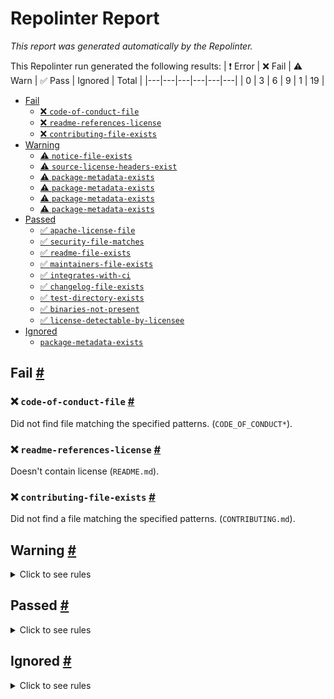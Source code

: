 # Repolinter Report

*This report was generated automatically by the Repolinter.*

This Repolinter run generated the following results:
| ❗  Error | ❌  Fail | ⚠️  Warn | ✅  Pass | Ignored | Total |
|---|---|---|---|---|---|
| 0 | 3 | 6 | 9 | 1 | 19 |

- [Fail](#user-content-fail)
  - [❌ `code-of-conduct-file`](#user-content--code-of-conduct-file)
  - [❌ `readme-references-license`](#user-content--readme-references-license)
  - [❌ `contributing-file-exists`](#user-content--contributing-file-exists)
- [Warning](#user-content-warning)
  - [⚠️ `notice-file-exists`](#user-content--notice-file-exists)
  - [⚠️ `source-license-headers-exist`](#user-content--source-license-headers-exist)
  - [⚠️ `package-metadata-exists`](#user-content--package-metadata-exists)
  - [⚠️ `package-metadata-exists`](#user-content--package-metadata-exists)
  - [⚠️ `package-metadata-exists`](#user-content--package-metadata-exists)
  - [⚠️ `package-metadata-exists`](#user-content--package-metadata-exists)
- [Passed](#user-content-passed)
  - [✅ `apache-license-file`](#user-content--apache-license-file)
  - [✅ `security-file-matches`](#user-content--security-file-matches)
  - [✅ `readme-file-exists`](#user-content--readme-file-exists)
  - [✅ `maintainers-file-exists`](#user-content--maintainers-file-exists)
  - [✅ `integrates-with-ci`](#user-content--integrates-with-ci)
  - [✅ `changelog-file-exists`](#user-content--changelog-file-exists)
  - [✅ `test-directory-exists`](#user-content--test-directory-exists)
  - [✅ `binaries-not-present`](#user-content--binaries-not-present)
  - [✅ `license-detectable-by-licensee`](#user-content--license-detectable-by-licensee)
- [Ignored](#user-content-ignored)
  - [`package-metadata-exists`](#user-content-package-metadata-exists)

## Fail <a href="#user-content-fail" id="fail">#</a>

### ❌ `code-of-conduct-file` <a href="#user-content--code-of-conduct-file" id="-code-of-conduct-file">#</a>

Did not find file matching the specified patterns. (`CODE_OF_CONDUCT*`).

### ❌ `readme-references-license` <a href="#user-content--readme-references-license" id="-readme-references-license">#</a>

Doesn't contain license (`README.md`).

### ❌ `contributing-file-exists` <a href="#user-content--contributing-file-exists" id="-contributing-file-exists">#</a>

Did not find a file matching the specified patterns. (`CONTRIBUTING.md`).


## Warning <a href="#user-content-warning" id="warning">#</a>

<details>
<summary>Click to see rules</summary>

### ⚠️ `notice-file-exists` <a href="#user-content--notice-file-exists" id="-notice-file-exists">#</a>

Did not find a file matching the specified patterns. (`NOTICE*`).

### ⚠️ `source-license-headers-exist` <a href="#user-content--source-license-headers-exist" id="-source-license-headers-exist">#</a>

Below is a list of files or patterns that failed:

- `samples/nodejs/src/anoncredsRevocation.js`: The first 7 lines do not contain the pattern(s): Copyright, License.
- `samples/nodejs/src/anoncredsRevocationScenario.js`: The first 7 lines do not contain the pattern(s): Copyright, License.
- `samples/nodejs/src/colors.js`: The first 7 lines do not contain the pattern(s): Copyright, License.
- `samples/nodejs/src/gettingStarted.js`: The first 7 lines do not contain the pattern(s): Copyright, License.
- `samples/nodejs/src/main.js`: The first 7 lines do not contain the pattern(s): Copyright, License.
- `samples/nodejs/src/util.js`: The first 7 lines do not contain the pattern(s): Copyright, License.
- `vcx/wrappers/node/notification-server.js`: The first 7 lines do not contain the pattern(s): Copyright, License.
- `wrappers/nodejs/src/IndyError.js`: The first 7 lines do not contain the pattern(s): Copyright, License.
- `wrappers/nodejs/src/index.js`: The first 7 lines do not contain the pattern(s): Copyright, License.
- `wrappers/nodejs/src/indyBinding.js`: The first 7 lines do not contain the pattern(s): Copyright, License.
- `wrappers/nodejs/src/wrapIndyCallback.js`: The first 7 lines do not contain the pattern(s): Copyright, License.
- `wrappers/nodejs/test/anoncreds.js`: The first 7 lines do not contain the pattern(s): Copyright, License.
- `wrappers/nodejs/test/blob.js`: The first 7 lines do not contain the pattern(s): Copyright, License.
- `wrappers/nodejs/test/cache.js`: The first 7 lines do not contain the pattern(s): Copyright, License.
- `wrappers/nodejs/test/crypto.js`: The first 7 lines do not contain the pattern(s): Copyright, License.
- `wrappers/nodejs/test/did.js`: The first 7 lines do not contain the pattern(s): Copyright, License.
- `wrappers/nodejs/test/index.js`: The first 7 lines do not contain the pattern(s): Copyright, License.
- `wrappers/nodejs/test/ledger.js`: The first 7 lines do not contain the pattern(s): Copyright, License.
- `wrappers/nodejs/test/logger.js`: The first 7 lines do not contain the pattern(s): Copyright, License.
- `wrappers/nodejs/test/logger2.js`: The first 7 lines do not contain the pattern(s): Copyright, License.
- `wrappers/nodejs/test/mod.js`: The first 7 lines do not contain the pattern(s): Copyright, License.
- `wrappers/nodejs/test/nonsecrets.js`: The first 7 lines do not contain the pattern(s): Copyright, License.
- `wrappers/nodejs/test/pairwise.js`: The first 7 lines do not contain the pattern(s): Copyright, License.
- `wrappers/nodejs/test/payments.js`: The first 7 lines do not contain the pattern(s): Copyright, License.
- `wrappers/nodejs/test/pool.js`: The first 7 lines do not contain the pattern(s): Copyright, License.
- `wrappers/nodejs/test/wallet.js`: The first 7 lines do not contain the pattern(s): Copyright, License.
- `docs/how-tos/negotiate-proof/nodejs/colors.js`: The first 7 lines do not contain the pattern(s): Copyright, License.
- `docs/how-tos/negotiate-proof/nodejs/negotiateProof.js`: The first 7 lines do not contain the pattern(s): Copyright, License.
- `docs/how-tos/negotiate-proof/nodejs/step2.js`: The first 7 lines do not contain the pattern(s): Copyright, License.
- `docs/how-tos/negotiate-proof/nodejs/step3.js`: The first 7 lines do not contain the pattern(s): Copyright, License.
- `docs/how-tos/negotiate-proof/nodejs/step4.js`: The first 7 lines do not contain the pattern(s): Copyright, License.
- `docs/how-tos/negotiate-proof/nodejs/step5.js`: The first 7 lines do not contain the pattern(s): Copyright, License.
- `docs/how-tos/negotiate-proof/nodejs/template.js`: The first 7 lines do not contain the pattern(s): Copyright, License.
- `docs/how-tos/negotiate-proof/nodejs/util.js`: The first 7 lines do not contain the pattern(s): Copyright, License.
- `docs/how-tos/rotate-key/nodejs/colors.js`: The first 7 lines do not contain the pattern(s): Copyright, License.
- `docs/how-tos/rotate-key/nodejs/rotateKey.js`: The first 7 lines do not contain the pattern(s): Copyright, License.
- `docs/how-tos/rotate-key/nodejs/step2.js`: The first 7 lines do not contain the pattern(s): Copyright, License.
- `docs/how-tos/rotate-key/nodejs/step3.js`: The first 7 lines do not contain the pattern(s): Copyright, License.
- `docs/how-tos/rotate-key/nodejs/step4.js`: The first 7 lines do not contain the pattern(s): Copyright, License.
- `docs/how-tos/rotate-key/nodejs/template.js`: The first 7 lines do not contain the pattern(s): Copyright, License.
- `docs/how-tos/rotate-key/nodejs/util.js`: The first 7 lines do not contain the pattern(s): Copyright, License.
- `docs/how-tos/write-did-and-query-verkey/nodejs/colors.js`: The first 7 lines do not contain the pattern(s): Copyright, License.
- `docs/how-tos/write-did-and-query-verkey/nodejs/step2.js`: The first 7 lines do not contain the pattern(s): Copyright, License.
- `docs/how-tos/write-did-and-query-verkey/nodejs/step3.js`: The first 7 lines do not contain the pattern(s): Copyright, License.
- `docs/how-tos/write-did-and-query-verkey/nodejs/step4.js`: The first 7 lines do not contain the pattern(s): Copyright, License.
- `docs/how-tos/write-did-and-query-verkey/nodejs/step5.js`: The first 7 lines do not contain the pattern(s): Copyright, License.
- `docs/how-tos/write-did-and-query-verkey/nodejs/template.js`: The first 7 lines do not contain the pattern(s): Copyright, License.
- `docs/how-tos/write-did-and-query-verkey/nodejs/util.js`: The first 7 lines do not contain the pattern(s): Copyright, License.
- `docs/how-tos/write-did-and-query-verkey/nodejs/writeDidAndQueryVerkey.js`: The first 7 lines do not contain the pattern(s): Copyright, License.
- `vcx/wrappers/node/demo/alice-signature.js`: The first 7 lines do not contain the pattern(s): Copyright, License.
- `vcx/wrappers/node/demo/alice.js`: The first 7 lines do not contain the pattern(s): Copyright, License.
- `vcx/wrappers/node/demo/common.js`: The first 7 lines do not contain the pattern(s): Copyright, License.
- `vcx/wrappers/node/demo/faber-verify-signature.js`: The first 7 lines do not contain the pattern(s): Copyright, License.
- `vcx/wrappers/node/demo/faber.js`: The first 7 lines do not contain the pattern(s): Copyright, License.
- `vcx/wrappers/node/demo/logger.js`: The first 7 lines do not contain the pattern(s): Copyright, License.
- `vcx/wrappers/node/demo/script-comon.js`: The first 7 lines do not contain the pattern(s): Copyright, License.
- `wrappers/dotnet/docs/styles/docfx.vendor.js`: The first 7 lines do not contain the pattern(s): Copyright.
- `wrappers/dotnet/docs/styles/search-worker.js`: The first 7 lines do not contain the pattern(s): Copyright, License.
- `wrappers/nodejs/test/helpers/initTestPool.js`: The first 7 lines do not contain the pattern(s): Copyright, License.
- `wrappers/nodejs/test/helpers/makeTestPool.js`: The first 7 lines do not contain the pattern(s): Copyright, License.
- `vcx/wrappers/node/src/errors.ts`: The first 7 lines do not contain the pattern(s): Copyright, License.
- `vcx/wrappers/node/src/index.ts`: The first 7 lines do not contain the pattern(s): Copyright, License.
- `vcx/wrappers/node/src/rustlib.ts`: The first 7 lines do not contain the pattern(s): Copyright, License.
- `vcx/wrappers/node/src/vcx.ts`: The first 7 lines do not contain the pattern(s): Copyright, License.
- `vcx/wrappers/node/test/module-resolver-helper.ts`: The first 7 lines do not contain the pattern(s): Copyright, License.
- `vcx/wrappers/node/src/api/common.ts`: The first 7 lines do not contain the pattern(s): Copyright, License.
- `vcx/wrappers/node/src/api/connection.ts`: The first 7 lines do not contain the pattern(s): Copyright, License.
- `vcx/wrappers/node/src/api/credential-def.ts`: The first 7 lines do not contain the pattern(s): Copyright, License.
- `vcx/wrappers/node/src/api/credential.ts`: The first 7 lines do not contain the pattern(s): Copyright, License.
- `vcx/wrappers/node/src/api/disclosed-proof.ts`: The first 7 lines do not contain the pattern(s): Copyright, License.
- `vcx/wrappers/node/src/api/init.ts`: The first 7 lines do not contain the pattern(s): Copyright, License.
- `vcx/wrappers/node/src/api/issuer-credential.ts`: The first 7 lines do not contain the pattern(s): Copyright, License.
- `vcx/wrappers/node/src/api/logging.ts`: The first 7 lines do not contain the pattern(s): Copyright, License.
- `vcx/wrappers/node/src/api/proof.ts`: The first 7 lines do not contain the pattern(s): Copyright, License.
- `vcx/wrappers/node/src/api/schema.ts`: The first 7 lines do not contain the pattern(s): Copyright, License.
- `vcx/wrappers/node/src/api/utils.ts`: The first 7 lines do not contain the pattern(s): Copyright, License.
- `vcx/wrappers/node/src/api/vcx-base-with-state.ts`: The first 7 lines do not contain the pattern(s): Copyright, License.
- `vcx/wrappers/node/src/api/vcx-base.ts`: The first 7 lines do not contain the pattern(s): Copyright, License.
- `vcx/wrappers/node/src/api/vcx-mock.ts`: The first 7 lines do not contain the pattern(s): Copyright, License.
- `vcx/wrappers/node/src/api/vcx-payment-txn.ts`: The first 7 lines do not contain the pattern(s): Copyright, License.
- `vcx/wrappers/node/src/api/wallet.ts`: The first 7 lines do not contain the pattern(s): Copyright, License.
- `vcx/wrappers/node/src/utils/error-message.ts`: The first 7 lines do not contain the pattern(s): Copyright, License.
- `vcx/wrappers/node/src/utils/ffi-helpers.ts`: The first 7 lines do not contain the pattern(s): Copyright, License.
- `vcx/wrappers/node/src/utils/memory-management-helpers.ts`: The first 7 lines do not contain the pattern(s): Copyright, License.
- `vcx/wrappers/node/test/helpers/asserts.ts`: The first 7 lines do not contain the pattern(s): Copyright, License.
- `vcx/wrappers/node/test/helpers/entities.ts`: The first 7 lines do not contain the pattern(s): Copyright, License.
- `vcx/wrappers/node/test/helpers/test-constants.ts`: The first 7 lines do not contain the pattern(s): Copyright, License.
- `vcx/wrappers/node/test/helpers/utils.ts`: The first 7 lines do not contain the pattern(s): Copyright, License.
- `vcx/wrappers/node/test/suite1/connection.test.ts`: The first 7 lines do not contain the pattern(s): Copyright, License.
- `vcx/wrappers/node/test/suite1/credential-def.test.ts`: The first 7 lines do not contain the pattern(s): Copyright, License.
- `vcx/wrappers/node/test/suite1/credential.test.ts`: The first 7 lines do not contain the pattern(s): Copyright, License.
- `vcx/wrappers/node/test/suite1/disclosed-proof.test.ts`: The first 7 lines do not contain the pattern(s): Copyright, License.
- `vcx/wrappers/node/test/suite1/issuer-credential.test.ts`: The first 7 lines do not contain the pattern(s): Copyright, License.
- `vcx/wrappers/node/test/suite1/proof.test.ts`: The first 7 lines do not contain the pattern(s): Copyright, License.
- `vcx/wrappers/node/test/suite1/schema.test.ts`: The first 7 lines do not contain the pattern(s): Copyright, License.
- `vcx/wrappers/node/test/suite1/utils.test.ts`: The first 7 lines do not contain the pattern(s): Copyright, License.
- `vcx/wrappers/node/test/suite1/wallet.test.ts`: The first 7 lines do not contain the pattern(s): Copyright, License.
- `vcx/wrappers/node/test/suite2/ffi.test.ts`: The first 7 lines do not contain the pattern(s): Copyright, License.
- `vcx/wrappers/node/test/suite3/logging.1.test.ts`: The first 7 lines do not contain the pattern(s): Copyright, License.
- `vcx/wrappers/node/test/suite3/logging.2.test.ts`: The first 7 lines do not contain the pattern(s): Copyright, License.
- `docs/how-tos/issue-credential/java/IssueCredential.java`: The first 7 lines do not contain the pattern(s): Copyright, License.
- `docs/how-tos/issue-credential/java/step2.java`: The first 7 lines do not contain the pattern(s): Copyright, License.
- `docs/how-tos/issue-credential/java/step3.java`: The first 7 lines do not contain the pattern(s): Copyright, License.
- `docs/how-tos/issue-credential/java/step4.java`: The first 7 lines do not contain the pattern(s): Copyright, License.
- `docs/how-tos/issue-credential/java/template.java`: The first 7 lines do not contain the pattern(s): Copyright, License.
- `docs/how-tos/negotiate-proof/java/NegotiateProof.java`: The first 7 lines do not contain the pattern(s): Copyright, License.
- `docs/how-tos/rotate-key/java/RotateKey.java`: The first 7 lines do not contain the pattern(s): Copyright, License.
- `docs/how-tos/rotate-key/java/step2.java`: The first 7 lines do not contain the pattern(s): Copyright, License.
- `docs/how-tos/rotate-key/java/step3.java`: The first 7 lines do not contain the pattern(s): Copyright, License.
- `docs/how-tos/rotate-key/java/step4.java`: The first 7 lines do not contain the pattern(s): Copyright, License.
- `docs/how-tos/rotate-key/java/template.java`: The first 7 lines do not contain the pattern(s): Copyright, License.
- `docs/how-tos/save-schema-and-cred-def/java/SaveSchemaAndCredDef.java`: The first 7 lines do not contain the pattern(s): Copyright, License.
- `docs/how-tos/save-schema-and-cred-def/java/step2.java`: The first 7 lines do not contain the pattern(s): Copyright, License.
- `docs/how-tos/save-schema-and-cred-def/java/step3.java`: The first 7 lines do not contain the pattern(s): Copyright, License.
- `docs/how-tos/save-schema-and-cred-def/java/step4.java`: The first 7 lines do not contain the pattern(s): Copyright, License.
- `docs/how-tos/save-schema-and-cred-def/java/template.java`: The first 7 lines do not contain the pattern(s): Copyright, License.
- `docs/how-tos/write-did-and-query-verkey/java/WriteDIDAndQueryVerkey.java`: The first 7 lines do not contain the pattern(s): Copyright, License.
- `docs/how-tos/write-did-and-query-verkey/java/step2.java`: The first 7 lines do not contain the pattern(s): Copyright, License.
- `docs/how-tos/write-did-and-query-verkey/java/step3.java`: The first 7 lines do not contain the pattern(s): Copyright, License.
- `docs/how-tos/write-did-and-query-verkey/java/step4.java`: The first 7 lines do not contain the pattern(s): Copyright, License.
- `docs/how-tos/write-did-and-query-verkey/java/step5.java`: The first 7 lines do not contain the pattern(s): Copyright, License.
- `docs/how-tos/write-did-and-query-verkey/java/template.java`: The first 7 lines do not contain the pattern(s): Copyright, License.
- `docs/how-tos/send-secure-msg/java/SendSecureMessage.java`: The first 7 lines do not contain the pattern(s): Copyright, License.
- `samples/java/src/main/java/Anoncreds.java`: The first 7 lines do not contain the pattern(s): Copyright, License.
- `samples/java/src/main/java/AnoncredsRevocation.java`: The first 7 lines do not contain the pattern(s): Copyright, License.
- `samples/java/src/main/java/Crypto.java`: The first 7 lines do not contain the pattern(s): Copyright, License.
- `samples/java/src/main/java/Endorser.java`: The first 7 lines do not contain the pattern(s): Copyright, License.
- `samples/java/src/main/java/Ledger.java`: The first 7 lines do not contain the pattern(s): Copyright, License.
- `samples/java/src/main/java/Main.java`: The first 7 lines do not contain the pattern(s): Copyright, License.
- `samples/java/src/main/java/utils/EnvironmentUtils.java`: The first 7 lines do not contain the pattern(s): Copyright, License.
- `samples/java/src/main/java/utils/PoolUtils.java`: The first 7 lines do not contain the pattern(s): Copyright, License.
- `wrappers/java/src/main/java/org/hyperledger/indy/sdk/Callbacks.java`: The first 7 lines do not contain the pattern(s): Copyright, License.
- `wrappers/java/src/main/java/org/hyperledger/indy/sdk/ErrorCode.java`: The first 7 lines do not contain the pattern(s): Copyright, License.
- `wrappers/java/src/main/java/org/hyperledger/indy/sdk/IOException.java`: The first 7 lines do not contain the pattern(s): Copyright, License.
- `wrappers/java/src/main/java/org/hyperledger/indy/sdk/IndyBool.java`: The first 7 lines do not contain the pattern(s): Copyright, License.
- `wrappers/java/src/main/java/org/hyperledger/indy/sdk/IndyConstants.java`: The first 7 lines do not contain the pattern(s): Copyright, License.
- `wrappers/java/src/main/java/org/hyperledger/indy/sdk/IndyException.java`: The first 7 lines do not contain the pattern(s): Copyright, License.
- `wrappers/java/src/main/java/org/hyperledger/indy/sdk/IndyJava.java`: The first 7 lines do not contain the pattern(s): Copyright, License.
- `wrappers/java/src/main/java/org/hyperledger/indy/sdk/InvalidParameterException.java`: The first 7 lines do not contain the pattern(s): Copyright, License.
- `wrappers/java/src/main/java/org/hyperledger/indy/sdk/InvalidStateException.java`: The first 7 lines do not contain the pattern(s): Copyright, License.
- `wrappers/java/src/main/java/org/hyperledger/indy/sdk/InvalidStructureException.java`: The first 7 lines do not contain the pattern(s): Copyright, License.
- `wrappers/java/src/main/java/org/hyperledger/indy/sdk/LibIndy.java`: The first 7 lines do not contain the pattern(s): Copyright, License.
- `wrappers/java/src/main/java/org/hyperledger/indy/sdk/ParamGuard.java`: The first 7 lines do not contain the pattern(s): Copyright, License.
- `wrappers/java/src/main/java/org/hyperledger/indy/sdk/StringUtils.java`: The first 7 lines do not contain the pattern(s): Copyright, License.
- `wrappers/java/src/test/java/org/hyperledger/indy/sdk/IndyIntegrationTest.java`: The first 7 lines do not contain the pattern(s): Copyright, License.
- `wrappers/java/src/test/java/org/hyperledger/indy/sdk/IndyIntegrationTestWithPoolAndSingleWallet.java`: The first 7 lines do not contain the pattern(s): Copyright, License.
- `wrappers/java/src/test/java/org/hyperledger/indy/sdk/IndyIntegrationTestWithSingleWallet.java`: The first 7 lines do not contain the pattern(s): Copyright, License.
- `wrappers/java/src/test/java/org/hyperledger/indy/sdk/JsonObjectSimilar.java`: The first 7 lines do not contain the pattern(s): Copyright, License.
- `vcx/wrappers/java/src/main/java/com/evernym/sdk/vcx/ActionNotSupportedException.java`: The first 7 lines do not contain the pattern(s): Copyright, License.
- `vcx/wrappers/java/src/main/java/com/evernym/sdk/vcx/ErrorCode.java`: The first 7 lines do not contain the pattern(s): Copyright, License.
- `vcx/wrappers/java/src/main/java/com/evernym/sdk/vcx/InvalidParameterException.java`: The first 7 lines do not contain the pattern(s): Copyright, License.
- `vcx/wrappers/java/src/main/java/com/evernym/sdk/vcx/LibVcx.java`: The first 7 lines do not contain the pattern(s): Copyright, License.
- `vcx/wrappers/java/src/main/java/com/evernym/sdk/vcx/NoAgentInfoException.java`: The first 7 lines do not contain the pattern(s): Copyright, License.
- `vcx/wrappers/java/src/main/java/com/evernym/sdk/vcx/ParamGuard.java`: The first 7 lines do not contain the pattern(s): Copyright, License.
- `vcx/wrappers/java/src/main/java/com/evernym/sdk/vcx/StringUtils.java`: The first 7 lines do not contain the pattern(s): Copyright, License.
- `vcx/wrappers/java/src/main/java/com/evernym/sdk/vcx/VcxConstants.java`: The first 7 lines do not contain the pattern(s): Copyright, License.
- `vcx/wrappers/java/src/main/java/com/evernym/sdk/vcx/VcxException.java`: The first 7 lines do not contain the pattern(s): Copyright, License.
- `vcx/wrappers/java/src/main/java/com/evernym/sdk/vcx/VcxJava.java`: The first 7 lines do not contain the pattern(s): Copyright, License.
- `vcx/wrappers/java/src/test/java/com/evernym/sdk/vcx/ConnectionApiTest.java`: The first 7 lines do not contain the pattern(s): Copyright, License.
- `vcx/wrappers/java/src/test/java/com/evernym/sdk/vcx/CredentialApiTest.java`: The first 7 lines do not contain the pattern(s): Copyright, License.
- `vcx/wrappers/java/src/test/java/com/evernym/sdk/vcx/CredentialDefApiTest.java`: The first 7 lines do not contain the pattern(s): Copyright, License.
- `vcx/wrappers/java/src/test/java/com/evernym/sdk/vcx/DisclosedProofApiTest.java`: The first 7 lines do not contain the pattern(s): Copyright, License.
- `vcx/wrappers/java/src/test/java/com/evernym/sdk/vcx/ErrorCodeTest.java`: The first 7 lines do not contain the pattern(s): Copyright, License.
- `vcx/wrappers/java/src/test/java/com/evernym/sdk/vcx/ProofApiTest.java`: The first 7 lines do not contain the pattern(s): Copyright, License.
- `vcx/wrappers/java/src/test/java/com/evernym/sdk/vcx/SchemaApiTest.java`: The first 7 lines do not contain the pattern(s): Copyright, License.
- `vcx/wrappers/java/src/test/java/com/evernym/sdk/vcx/TestHelper.java`: The first 7 lines do not contain the pattern(s): Copyright, License.
- `vcx/wrappers/java/src/test/java/com/evernym/sdk/vcx/TokenApiTest.java`: The first 7 lines do not contain the pattern(s): Copyright, License.
- `vcx/wrappers/java/src/test/java/com/evernym/sdk/vcx/VcxApiTest.java`: The first 7 lines do not contain the pattern(s): Copyright, License.
- `vcx/wrappers/java/src/test/java/com/evernym/sdk/vcx/VcxExceptionTest.java`: The first 7 lines do not contain the pattern(s): Copyright, License.
- `vcx/wrappers/java/src/test/java/com/evernym/sdk/vcx/VcxUtilsTest.java`: The first 7 lines do not contain the pattern(s): Copyright, License.
- `vcx/wrappers/java/src/test/java/com/evernym/sdk/vcx/WalletApiTest.java`: The first 7 lines do not contain the pattern(s): Copyright, License.
- `wrappers/java/src/main/java/org/hyperledger/indy/sdk/anoncreds/Anoncreds.java`: The first 7 lines do not contain the pattern(s): Copyright, License.
- `wrappers/java/src/main/java/org/hyperledger/indy/sdk/anoncreds/AnoncredsInvalidUserRevocId.java`: The first 7 lines do not contain the pattern(s): Copyright, License.
- `wrappers/java/src/main/java/org/hyperledger/indy/sdk/anoncreds/AnoncredsJSONParameters.java`: The first 7 lines do not contain the pattern(s): Copyright, License.
- `wrappers/java/src/main/java/org/hyperledger/indy/sdk/anoncreds/AnoncredsResults.java`: The first 7 lines do not contain the pattern(s): Copyright, License.
- `wrappers/java/src/main/java/org/hyperledger/indy/sdk/anoncreds/CredDefAlreadyExistsException.java`: The first 7 lines do not contain the pattern(s): Copyright, License.
- `wrappers/java/src/main/java/org/hyperledger/indy/sdk/anoncreds/CredentialRevokedException.java`: The first 7 lines do not contain the pattern(s): Copyright, License.
- `wrappers/java/src/main/java/org/hyperledger/indy/sdk/anoncreds/CredentialsSearch.java`: The first 7 lines do not contain the pattern(s): Copyright, License.
- `wrappers/java/src/main/java/org/hyperledger/indy/sdk/anoncreds/CredentialsSearchForProofReq.java`: The first 7 lines do not contain the pattern(s): Copyright, License.
- `wrappers/java/src/main/java/org/hyperledger/indy/sdk/anoncreds/DuplicateMasterSecretNameException.java`: The first 7 lines do not contain the pattern(s): Copyright, License.
- `wrappers/java/src/main/java/org/hyperledger/indy/sdk/anoncreds/ProofRejectedException.java`: The first 7 lines do not contain the pattern(s): Copyright, License.
- `wrappers/java/src/main/java/org/hyperledger/indy/sdk/anoncreds/RevocationRegistryFullException.java`: The first 7 lines do not contain the pattern(s): Copyright, License.
- `wrappers/java/src/main/java/org/hyperledger/indy/sdk/blob_storage/BlobStorageReader.java`: The first 7 lines do not contain the pattern(s): Copyright, License.
- `wrappers/java/src/main/java/org/hyperledger/indy/sdk/blob_storage/BlobStorageWriter.java`: The first 7 lines do not contain the pattern(s): Copyright, License.
- `wrappers/java/src/main/java/org/hyperledger/indy/sdk/cache/Cache.java`: The first 7 lines do not contain the pattern(s): Copyright, License.
- `wrappers/java/src/main/java/org/hyperledger/indy/sdk/crypto/Crypto.java`: The first 7 lines do not contain the pattern(s): Copyright, License.
- `wrappers/java/src/main/java/org/hyperledger/indy/sdk/crypto/CryptoJSONParameters.java`: The first 7 lines do not contain the pattern(s): Copyright, License.
- `wrappers/java/src/main/java/org/hyperledger/indy/sdk/crypto/CryptoResults.java`: The first 7 lines do not contain the pattern(s): Copyright, License.
- `wrappers/java/src/main/java/org/hyperledger/indy/sdk/crypto/UnknownCryptoException.java`: The first 7 lines do not contain the pattern(s): Copyright, License.
- `wrappers/java/src/main/java/org/hyperledger/indy/sdk/did/Did.java`: The first 7 lines do not contain the pattern(s): Copyright, License.
- `wrappers/java/src/main/java/org/hyperledger/indy/sdk/did/DidAlreadyExistsException.java`: The first 7 lines do not contain the pattern(s): Copyright, License.
- `wrappers/java/src/main/java/org/hyperledger/indy/sdk/did/DidJSONParameters.java`: The first 7 lines do not contain the pattern(s): Copyright, License.
- `wrappers/java/src/main/java/org/hyperledger/indy/sdk/did/DidResults.java`: The first 7 lines do not contain the pattern(s): Copyright, License.
- `wrappers/java/src/main/java/org/hyperledger/indy/sdk/ledger/ConsensusException.java`: The first 7 lines do not contain the pattern(s): Copyright, License.
- `wrappers/java/src/main/java/org/hyperledger/indy/sdk/ledger/Ledger.java`: The first 7 lines do not contain the pattern(s): Copyright, License.
- `wrappers/java/src/main/java/org/hyperledger/indy/sdk/ledger/LedgerInvalidTransactionException.java`: The first 7 lines do not contain the pattern(s): Copyright, License.
- `wrappers/java/src/main/java/org/hyperledger/indy/sdk/ledger/LedgerJSONParameters.java`: The first 7 lines do not contain the pattern(s): Copyright, License.
- `wrappers/java/src/main/java/org/hyperledger/indy/sdk/ledger/LedgerResults.java`: The first 7 lines do not contain the pattern(s): Copyright, License.
- `wrappers/java/src/main/java/org/hyperledger/indy/sdk/ledger/LedgerSecurityException.java`: The first 7 lines do not contain the pattern(s): Copyright, License.
- `wrappers/java/src/main/java/org/hyperledger/indy/sdk/ledger/TimeoutException.java`: The first 7 lines do not contain the pattern(s): Copyright, License.
- `wrappers/java/src/main/java/org/hyperledger/indy/sdk/metrics/Metrics.java`: The first 7 lines do not contain the pattern(s): Copyright, License.
- `wrappers/java/src/main/java/org/hyperledger/indy/sdk/non_secrets/WalletRecord.java`: The first 7 lines do not contain the pattern(s): Copyright, License.
- `wrappers/java/src/main/java/org/hyperledger/indy/sdk/non_secrets/WalletSearch.java`: The first 7 lines do not contain the pattern(s): Copyright, License.
- `wrappers/java/src/main/java/org/hyperledger/indy/sdk/pairwise/Pairwise.java`: The first 7 lines do not contain the pattern(s): Copyright, License.
- `wrappers/java/src/main/java/org/hyperledger/indy/sdk/payments/ExtraFundsException.java`: The first 7 lines do not contain the pattern(s): Copyright, License.
- `wrappers/java/src/main/java/org/hyperledger/indy/sdk/payments/IncompatiblePaymentException.java`: The first 7 lines do not contain the pattern(s): Copyright, License.
- `wrappers/java/src/main/java/org/hyperledger/indy/sdk/payments/InsufficientFundsException.java`: The first 7 lines do not contain the pattern(s): Copyright, License.
- `wrappers/java/src/main/java/org/hyperledger/indy/sdk/payments/PaymentOperationNotSupportedException.java`: The first 7 lines do not contain the pattern(s): Copyright, License.
- `wrappers/java/src/main/java/org/hyperledger/indy/sdk/payments/PaymentSourceDoesNotExistException.java`: The first 7 lines do not contain the pattern(s): Copyright, License.
- `wrappers/java/src/main/java/org/hyperledger/indy/sdk/payments/Payments.java`: The first 7 lines do not contain the pattern(s): Copyright, License.
- `wrappers/java/src/main/java/org/hyperledger/indy/sdk/payments/PaymentsResults.java`: The first 7 lines do not contain the pattern(s): Copyright, License.
- `wrappers/java/src/main/java/org/hyperledger/indy/sdk/payments/TransactionNotAllowedException.java`: The first 7 lines do not contain the pattern(s): Copyright, License.
- `wrappers/java/src/main/java/org/hyperledger/indy/sdk/payments/UnknownPaymentMethodException.java`: The first 7 lines do not contain the pattern(s): Copyright, License.
- `wrappers/java/src/main/java/org/hyperledger/indy/sdk/pool/InvalidPoolException.java`: The first 7 lines do not contain the pattern(s): Copyright, License.
- `wrappers/java/src/main/java/org/hyperledger/indy/sdk/pool/LedgerNotFoundException.java`: The first 7 lines do not contain the pattern(s): Copyright, License.
- `wrappers/java/src/main/java/org/hyperledger/indy/sdk/pool/Pool.java`: The first 7 lines do not contain the pattern(s): Copyright, License.
- `wrappers/java/src/main/java/org/hyperledger/indy/sdk/pool/PoolConfigNotCreatedException.java`: The first 7 lines do not contain the pattern(s): Copyright, License.
- `wrappers/java/src/main/java/org/hyperledger/indy/sdk/pool/PoolIncompatibleProtocolVersionException.java`: The first 7 lines do not contain the pattern(s): Copyright, License.
- `wrappers/java/src/main/java/org/hyperledger/indy/sdk/pool/PoolJSONParameters.java`: The first 7 lines do not contain the pattern(s): Copyright, License.
- `wrappers/java/src/main/java/org/hyperledger/indy/sdk/pool/PoolLedgerConfigExistsException.java`: The first 7 lines do not contain the pattern(s): Copyright, License.
- `wrappers/java/src/main/java/org/hyperledger/indy/sdk/pool/PoolLedgerTerminatedException.java`: The first 7 lines do not contain the pattern(s): Copyright, License.
- `wrappers/java/src/main/java/org/hyperledger/indy/sdk/pool/PoolResults.java`: The first 7 lines do not contain the pattern(s): Copyright, License.
- `wrappers/java/src/main/java/org/hyperledger/indy/sdk/wallet/DuplicateWalletTypeException.java`: The first 7 lines do not contain the pattern(s): Copyright, License.
- `wrappers/java/src/main/java/org/hyperledger/indy/sdk/wallet/InvalidWalletException.java`: The first 7 lines do not contain the pattern(s): Copyright, License.
- `wrappers/java/src/main/java/org/hyperledger/indy/sdk/wallet/UnknownWalletTypeException.java`: The first 7 lines do not contain the pattern(s): Copyright, License.
- `wrappers/java/src/main/java/org/hyperledger/indy/sdk/wallet/Wallet.java`: The first 7 lines do not contain the pattern(s): Copyright, License.
- `wrappers/java/src/main/java/org/hyperledger/indy/sdk/wallet/WalletAccessFailedException.java`: The first 7 lines do not contain the pattern(s): Copyright, License.
- `wrappers/java/src/main/java/org/hyperledger/indy/sdk/wallet/WalletAlreadyOpenedException.java`: The first 7 lines do not contain the pattern(s): Copyright, License.
- `wrappers/java/src/main/java/org/hyperledger/indy/sdk/wallet/WalletDecodingException.java`: The first 7 lines do not contain the pattern(s): Copyright, License.
- `wrappers/java/src/main/java/org/hyperledger/indy/sdk/wallet/WalletEncryptionException.java`: The first 7 lines do not contain the pattern(s): Copyright, License.
- `wrappers/java/src/main/java/org/hyperledger/indy/sdk/wallet/WalletExistsException.java`: The first 7 lines do not contain the pattern(s): Copyright, License.
- `wrappers/java/src/main/java/org/hyperledger/indy/sdk/wallet/WalletInputException.java`: The first 7 lines do not contain the pattern(s): Copyright, License.
- `wrappers/java/src/main/java/org/hyperledger/indy/sdk/wallet/WalletInvalidQueryException.java`: The first 7 lines do not contain the pattern(s): Copyright, License.
- `wrappers/java/src/main/java/org/hyperledger/indy/sdk/wallet/WalletItemAlreadyExistsException.java`: The first 7 lines do not contain the pattern(s): Copyright, License.
- `wrappers/java/src/main/java/org/hyperledger/indy/sdk/wallet/WalletItemNotFoundException.java`: The first 7 lines do not contain the pattern(s): Copyright, License.
- `wrappers/java/src/main/java/org/hyperledger/indy/sdk/wallet/WalletJSONParameters.java`: The first 7 lines do not contain the pattern(s): Copyright, License.
- `wrappers/java/src/main/java/org/hyperledger/indy/sdk/wallet/WalletNotFoundException.java`: The first 7 lines do not contain the pattern(s): Copyright, License.
- `wrappers/java/src/main/java/org/hyperledger/indy/sdk/wallet/WalletResults.java`: The first 7 lines do not contain the pattern(s): Copyright, License.
- `wrappers/java/src/main/java/org/hyperledger/indy/sdk/wallet/WalletStorageException.java`: The first 7 lines do not contain the pattern(s): Copyright, License.
- `wrappers/java/src/main/java/org/hyperledger/indy/sdk/wallet/WrongWalletForPoolException.java`: The first 7 lines do not contain the pattern(s): Copyright, License.
- `wrappers/java/src/test/java/org/hyperledger/indy/sdk/anoncreds/AnoncredsIntegrationTest.java`: The first 7 lines do not contain the pattern(s): Copyright, License.
- `wrappers/java/src/test/java/org/hyperledger/indy/sdk/anoncreds/IssuerCreateAndStoreCredentialDefinitionTest.java`: The first 7 lines do not contain the pattern(s): Copyright, License.
- `wrappers/java/src/test/java/org/hyperledger/indy/sdk/anoncreds/IssuerCreateCredentialTest.java`: The first 7 lines do not contain the pattern(s): Copyright, License.
- `wrappers/java/src/test/java/org/hyperledger/indy/sdk/anoncreds/IssuerRevokeCredentialTest.java`: The first 7 lines do not contain the pattern(s): Copyright, License.
- `wrappers/java/src/test/java/org/hyperledger/indy/sdk/anoncreds/IssuerRotateCredentialDefinitionTest.java`: The first 7 lines do not contain the pattern(s): Copyright, License.
- `wrappers/java/src/test/java/org/hyperledger/indy/sdk/anoncreds/ProverCreateCredentialRequestTest.java`: The first 7 lines do not contain the pattern(s): Copyright, License.
- `wrappers/java/src/test/java/org/hyperledger/indy/sdk/anoncreds/ProverCreateMasterSecretTest.java`: The first 7 lines do not contain the pattern(s): Copyright, License.
- `wrappers/java/src/test/java/org/hyperledger/indy/sdk/anoncreds/ProverCreateProofTest.java`: The first 7 lines do not contain the pattern(s): Copyright, License.
- `wrappers/java/src/test/java/org/hyperledger/indy/sdk/anoncreds/ProverDeleteCredentialTest.java`: The first 7 lines do not contain the pattern(s): Copyright, License.
- `wrappers/java/src/test/java/org/hyperledger/indy/sdk/anoncreds/ProverGetCredentialTest.java`: The first 7 lines do not contain the pattern(s): Copyright, License.
- `wrappers/java/src/test/java/org/hyperledger/indy/sdk/anoncreds/ProverGetCredentialsForProofRequestTest.java`: The first 7 lines do not contain the pattern(s): Copyright, License.
- `wrappers/java/src/test/java/org/hyperledger/indy/sdk/anoncreds/ProverGetCredentialsTest.java`: The first 7 lines do not contain the pattern(s): Copyright, License.
- `wrappers/java/src/test/java/org/hyperledger/indy/sdk/anoncreds/ProverSearchCredentialsForProofRequestTest.java`: The first 7 lines do not contain the pattern(s): Copyright, License.
- `wrappers/java/src/test/java/org/hyperledger/indy/sdk/anoncreds/ProverSearchCredentialsTest.java`: The first 7 lines do not contain the pattern(s): Copyright, License.
- `wrappers/java/src/test/java/org/hyperledger/indy/sdk/anoncreds/ProverStoreCredentialTest.java`: The first 7 lines do not contain the pattern(s): Copyright, License.
- `wrappers/java/src/test/java/org/hyperledger/indy/sdk/anoncreds/ToUnqualifiedTest.java`: The first 7 lines do not contain the pattern(s): Copyright, License.
- `wrappers/java/src/test/java/org/hyperledger/indy/sdk/anoncreds/VerifierVerifyProofTest.java`: The first 7 lines do not contain the pattern(s): Copyright, License.
- `wrappers/java/src/test/java/org/hyperledger/indy/sdk/cache/CacheIntegrationTest.java`: The first 7 lines do not contain the pattern(s): Copyright, License.
- `wrappers/java/src/test/java/org/hyperledger/indy/sdk/cache/CredDefCacheTest.java`: The first 7 lines do not contain the pattern(s): Copyright, License.
- `wrappers/java/src/test/java/org/hyperledger/indy/sdk/cache/SchemaCacheTest.java`: The first 7 lines do not contain the pattern(s): Copyright, License.
- `wrappers/java/src/test/java/org/hyperledger/indy/sdk/crypto/CreateKeyTest.java`: The first 7 lines do not contain the pattern(s): Copyright, License.
- `wrappers/java/src/test/java/org/hyperledger/indy/sdk/crypto/CryptoAnonCryptTest.java`: The first 7 lines do not contain the pattern(s): Copyright, License.
- `wrappers/java/src/test/java/org/hyperledger/indy/sdk/crypto/CryptoAnonDecryptTest.java`: The first 7 lines do not contain the pattern(s): Copyright, License.
- `wrappers/java/src/test/java/org/hyperledger/indy/sdk/crypto/CryptoAuthCryptTest.java`: The first 7 lines do not contain the pattern(s): Copyright, License.
- `wrappers/java/src/test/java/org/hyperledger/indy/sdk/crypto/CryptoAuthDecryptTest.java`: The first 7 lines do not contain the pattern(s): Copyright, License.
- `wrappers/java/src/test/java/org/hyperledger/indy/sdk/crypto/CryptoSignTest.java`: The first 7 lines do not contain the pattern(s): Copyright, License.
- `wrappers/java/src/test/java/org/hyperledger/indy/sdk/crypto/CryptoVerifyTest.java`: The first 7 lines do not contain the pattern(s): Copyright, License.
- `wrappers/java/src/test/java/org/hyperledger/indy/sdk/crypto/GetKeyMetadataTest.java`: The first 7 lines do not contain the pattern(s): Copyright, License.
- `wrappers/java/src/test/java/org/hyperledger/indy/sdk/crypto/PackUnpackMessageTest.java`: The first 7 lines do not contain the pattern(s): Copyright, License.
- `wrappers/java/src/test/java/org/hyperledger/indy/sdk/crypto/SetKeyMetadataTest.java`: The first 7 lines do not contain the pattern(s): Copyright, License.
- `wrappers/java/src/test/java/org/hyperledger/indy/sdk/demo/AnoncredsDemoTest.java`: The first 7 lines do not contain the pattern(s): Copyright, License.
- `wrappers/java/src/test/java/org/hyperledger/indy/sdk/demo/CryptoDemoTest.java`: The first 7 lines do not contain the pattern(s): Copyright, License.
- `wrappers/java/src/test/java/org/hyperledger/indy/sdk/demo/LedgerDemoTest.java`: The first 7 lines do not contain the pattern(s): Copyright, License.
- `wrappers/java/src/test/java/org/hyperledger/indy/sdk/demo/ReplaceKeysDemoTest.java`: The first 7 lines do not contain the pattern(s): Copyright, License.
- `wrappers/java/src/test/java/org/hyperledger/indy/sdk/did/AbbreviateVerkeyTest.java`: The first 7 lines do not contain the pattern(s): Copyright, License.
- `wrappers/java/src/test/java/org/hyperledger/indy/sdk/did/CreateMyDidTest.java`: The first 7 lines do not contain the pattern(s): Copyright, License.
- `wrappers/java/src/test/java/org/hyperledger/indy/sdk/did/GetDidMetadataTest.java`: The first 7 lines do not contain the pattern(s): Copyright, License.
- `wrappers/java/src/test/java/org/hyperledger/indy/sdk/did/GetDidWithMetaTest.java`: The first 7 lines do not contain the pattern(s): Copyright, License.
- `wrappers/java/src/test/java/org/hyperledger/indy/sdk/did/GetEndpointForDidTest.java`: The first 7 lines do not contain the pattern(s): Copyright, License.
- `wrappers/java/src/test/java/org/hyperledger/indy/sdk/did/KeyForDidTest.java`: The first 7 lines do not contain the pattern(s): Copyright, License.
- `wrappers/java/src/test/java/org/hyperledger/indy/sdk/did/KeyForLocalDidTest.java`: The first 7 lines do not contain the pattern(s): Copyright, License.
- `wrappers/java/src/test/java/org/hyperledger/indy/sdk/did/ListDidsWithMetaTest.java`: The first 7 lines do not contain the pattern(s): Copyright, License.
- `wrappers/java/src/test/java/org/hyperledger/indy/sdk/did/QualifyDidTest.java`: The first 7 lines do not contain the pattern(s): Copyright, License.
- `wrappers/java/src/test/java/org/hyperledger/indy/sdk/did/ReplaceKeysApplyTest.java`: The first 7 lines do not contain the pattern(s): Copyright, License.
- `wrappers/java/src/test/java/org/hyperledger/indy/sdk/did/ReplaceKeysStartTest.java`: The first 7 lines do not contain the pattern(s): Copyright, License.
- `wrappers/java/src/test/java/org/hyperledger/indy/sdk/did/SetDidMetadataTest.java`: The first 7 lines do not contain the pattern(s): Copyright, License.
- `wrappers/java/src/test/java/org/hyperledger/indy/sdk/did/SetEndpointForDidTest.java`: The first 7 lines do not contain the pattern(s): Copyright, License.
- `wrappers/java/src/test/java/org/hyperledger/indy/sdk/did/StoreTheirDidTest.java`: The first 7 lines do not contain the pattern(s): Copyright, License.
- `wrappers/java/src/test/java/org/hyperledger/indy/sdk/error/GetErrorTest.java`: The first 7 lines do not contain the pattern(s): Copyright, License.
- `wrappers/java/src/test/java/org/hyperledger/indy/sdk/interaction/AnoncredsRevocationInteractionTest.java`: The first 7 lines do not contain the pattern(s): Copyright, License.
- `wrappers/java/src/test/java/org/hyperledger/indy/sdk/interaction/AnoncredsVerifyProofAfterCredentialRevokeTest.java`: The first 7 lines do not contain the pattern(s): Copyright, License.
- `wrappers/java/src/test/java/org/hyperledger/indy/sdk/ledger/AcceptanceMechanismRequestTest.java`: The first 7 lines do not contain the pattern(s): Copyright, License.
- `wrappers/java/src/test/java/org/hyperledger/indy/sdk/ledger/AppendAuthorAgreementAcceptanceToRequestTest.java`: The first 7 lines do not contain the pattern(s): Copyright, License.
- `wrappers/java/src/test/java/org/hyperledger/indy/sdk/ledger/AppendRequestEndorserTest.java`: The first 7 lines do not contain the pattern(s): Copyright, License.
- `wrappers/java/src/test/java/org/hyperledger/indy/sdk/ledger/AttribRequestsTest.java`: The first 7 lines do not contain the pattern(s): Copyright, License.
- `wrappers/java/src/test/java/org/hyperledger/indy/sdk/ledger/AuthRuleRequestsTest.java`: The first 7 lines do not contain the pattern(s): Copyright, License.
- `wrappers/java/src/test/java/org/hyperledger/indy/sdk/ledger/AuthorAgreementRequestTest.java`: The first 7 lines do not contain the pattern(s): Copyright, License.
- `wrappers/java/src/test/java/org/hyperledger/indy/sdk/ledger/CredDefRequestsTest.java`: The first 7 lines do not contain the pattern(s): Copyright, License.
- `wrappers/java/src/test/java/org/hyperledger/indy/sdk/ledger/GetFrozenLedgersTest.java`: The first 7 lines do not contain the pattern(s): Copyright, License.
- `wrappers/java/src/test/java/org/hyperledger/indy/sdk/ledger/GetResponseMetadata.java`: The first 7 lines do not contain the pattern(s): Copyright, License.
- `wrappers/java/src/test/java/org/hyperledger/indy/sdk/ledger/GetRevocRegDefRequestTest.java`: The first 7 lines do not contain the pattern(s): Copyright, License.
- `wrappers/java/src/test/java/org/hyperledger/indy/sdk/ledger/GetTxnRequestTest.java`: The first 7 lines do not contain the pattern(s): Copyright, License.
- `wrappers/java/src/test/java/org/hyperledger/indy/sdk/ledger/GetValidatorInfoRequestTest.java`: The first 7 lines do not contain the pattern(s): Copyright, License.
- `wrappers/java/src/test/java/org/hyperledger/indy/sdk/ledger/LedgerIntegrationTest.java`: The first 7 lines do not contain the pattern(s): Copyright, License.
- `wrappers/java/src/test/java/org/hyperledger/indy/sdk/ledger/MultiSignRequestTest.java`: The first 7 lines do not contain the pattern(s): Copyright, License.
- `wrappers/java/src/test/java/org/hyperledger/indy/sdk/ledger/NodeRequestsTest.java`: The first 7 lines do not contain the pattern(s): Copyright, License.
- `wrappers/java/src/test/java/org/hyperledger/indy/sdk/ledger/NymRequestsTest.java`: The first 7 lines do not contain the pattern(s): Copyright, License.
- `wrappers/java/src/test/java/org/hyperledger/indy/sdk/ledger/PoolConfigRequestTest.java`: The first 7 lines do not contain the pattern(s): Copyright, License.
- `wrappers/java/src/test/java/org/hyperledger/indy/sdk/ledger/PoolRestartRequestTest.java`: The first 7 lines do not contain the pattern(s): Copyright, License.
- `wrappers/java/src/test/java/org/hyperledger/indy/sdk/ledger/PoolUpgradeRequestTest.java`: The first 7 lines do not contain the pattern(s): Copyright, License.
- `wrappers/java/src/test/java/org/hyperledger/indy/sdk/ledger/RequestsTest.java`: The first 7 lines do not contain the pattern(s): Copyright, License.
- `wrappers/java/src/test/java/org/hyperledger/indy/sdk/ledger/RevocGetRegDeltaRequestTest.java`: The first 7 lines do not contain the pattern(s): Copyright, License.
- `wrappers/java/src/test/java/org/hyperledger/indy/sdk/ledger/RevocGetRegRequestTest.java`: The first 7 lines do not contain the pattern(s): Copyright, License.
- `wrappers/java/src/test/java/org/hyperledger/indy/sdk/ledger/RevocRegDefRequestTest.java`: The first 7 lines do not contain the pattern(s): Copyright, License.
- `wrappers/java/src/test/java/org/hyperledger/indy/sdk/ledger/RevocRegEntryRequestTest.java`: The first 7 lines do not contain the pattern(s): Copyright, License.
- `wrappers/java/src/test/java/org/hyperledger/indy/sdk/ledger/SchemaRequestsTest.java`: The first 7 lines do not contain the pattern(s): Copyright, License.
- `wrappers/java/src/test/java/org/hyperledger/indy/sdk/ledger/SignRequestTest.java`: The first 7 lines do not contain the pattern(s): Copyright, License.
- `wrappers/java/src/test/java/org/hyperledger/indy/sdk/ledger/SubmitActionTest.java`: The first 7 lines do not contain the pattern(s): Copyright, License.
- `wrappers/java/src/test/java/org/hyperledger/indy/sdk/metrics/CollectMetricsTest.java`: The first 7 lines do not contain the pattern(s): Copyright, License.
- `wrappers/java/src/test/java/org/hyperledger/indy/sdk/non_secrets/AddRecordTagsTest.java`: The first 7 lines do not contain the pattern(s): Copyright, License.
- `wrappers/java/src/test/java/org/hyperledger/indy/sdk/non_secrets/AddRecordTest.java`: The first 7 lines do not contain the pattern(s): Copyright, License.
- `wrappers/java/src/test/java/org/hyperledger/indy/sdk/non_secrets/DeleteRecordTagsTest.java`: The first 7 lines do not contain the pattern(s): Copyright, License.
- `wrappers/java/src/test/java/org/hyperledger/indy/sdk/non_secrets/DeleteRecordTest.java`: The first 7 lines do not contain the pattern(s): Copyright, License.
- `wrappers/java/src/test/java/org/hyperledger/indy/sdk/non_secrets/GetRecordTest.java`: The first 7 lines do not contain the pattern(s): Copyright, License.
- `wrappers/java/src/test/java/org/hyperledger/indy/sdk/non_secrets/NonSecretsIntegrationTest.java`: The first 7 lines do not contain the pattern(s): Copyright, License.
- `wrappers/java/src/test/java/org/hyperledger/indy/sdk/non_secrets/SearchTest.java`: The first 7 lines do not contain the pattern(s): Copyright, License.
- `wrappers/java/src/test/java/org/hyperledger/indy/sdk/non_secrets/UpdateRecordTagsTest.java`: The first 7 lines do not contain the pattern(s): Copyright, License.
- `wrappers/java/src/test/java/org/hyperledger/indy/sdk/non_secrets/UpdateRecordValueTest.java`: The first 7 lines do not contain the pattern(s): Copyright, License.
- `wrappers/java/src/test/java/org/hyperledger/indy/sdk/pairwise/CreatePairwiseTest.java`: The first 7 lines do not contain the pattern(s): Copyright, License.
- `wrappers/java/src/test/java/org/hyperledger/indy/sdk/pairwise/GetPairwiseTest.java`: The first 7 lines do not contain the pattern(s): Copyright, License.
- `wrappers/java/src/test/java/org/hyperledger/indy/sdk/pairwise/ListPairwiseTest.java`: The first 7 lines do not contain the pattern(s): Copyright, License.
- `wrappers/java/src/test/java/org/hyperledger/indy/sdk/pairwise/PairwiseExistsTest.java`: The first 7 lines do not contain the pattern(s): Copyright, License.
- `wrappers/java/src/test/java/org/hyperledger/indy/sdk/pairwise/PairwiseIntegrationTest.java`: The first 7 lines do not contain the pattern(s): Copyright, License.
- `wrappers/java/src/test/java/org/hyperledger/indy/sdk/pairwise/SetPairwiseMetadataTest.java`: The first 7 lines do not contain the pattern(s): Copyright, License.
- `wrappers/java/src/test/java/org/hyperledger/indy/sdk/payment/AddRequestFeesTest.java`: The first 7 lines do not contain the pattern(s): Copyright, License.
- `wrappers/java/src/test/java/org/hyperledger/indy/sdk/payment/BuildGetPaymentSourcesRequestTest.java`: The first 7 lines do not contain the pattern(s): Copyright, License.
- `wrappers/java/src/test/java/org/hyperledger/indy/sdk/payment/BuildGetPaymentSourcesWithFromRequestTest.java`: The first 7 lines do not contain the pattern(s): Copyright, License.
- `wrappers/java/src/test/java/org/hyperledger/indy/sdk/payment/BuildGetTxnFeesRequestTest.java`: The first 7 lines do not contain the pattern(s): Copyright, License.
- `wrappers/java/src/test/java/org/hyperledger/indy/sdk/payment/BuildMintRequestTest.java`: The first 7 lines do not contain the pattern(s): Copyright, License.
- `wrappers/java/src/test/java/org/hyperledger/indy/sdk/payment/BuildPaymentRequestTest.java`: The first 7 lines do not contain the pattern(s): Copyright, License.
- `wrappers/java/src/test/java/org/hyperledger/indy/sdk/payment/BuildSetTxnFeesRequestTest.java`: The first 7 lines do not contain the pattern(s): Copyright, License.
- `wrappers/java/src/test/java/org/hyperledger/indy/sdk/payment/BuildVerifyPaymentRequestTest.java`: The first 7 lines do not contain the pattern(s): Copyright, License.
- `wrappers/java/src/test/java/org/hyperledger/indy/sdk/payment/CreatePaymentAddressTest.java`: The first 7 lines do not contain the pattern(s): Copyright, License.
- `wrappers/java/src/test/java/org/hyperledger/indy/sdk/payment/GetRequestInfoTest.java`: The first 7 lines do not contain the pattern(s): Copyright, License.
- `wrappers/java/src/test/java/org/hyperledger/indy/sdk/payment/ListPaymentAddressesTest.java`: The first 7 lines do not contain the pattern(s): Copyright, License.
- `wrappers/java/src/test/java/org/hyperledger/indy/sdk/payment/ParseGetPaymentSourcesResponseTest.java`: The first 7 lines do not contain the pattern(s): Copyright, License.
- `wrappers/java/src/test/java/org/hyperledger/indy/sdk/payment/ParseGetPaymentSourcesWithFromResponseTest.java`: The first 7 lines do not contain the pattern(s): Copyright, License.
- `wrappers/java/src/test/java/org/hyperledger/indy/sdk/payment/ParseGetTxnFeesResponseTest.java`: The first 7 lines do not contain the pattern(s): Copyright, License.
- `wrappers/java/src/test/java/org/hyperledger/indy/sdk/payment/ParsePaymentResponseTest.java`: The first 7 lines do not contain the pattern(s): Copyright, License.
- `wrappers/java/src/test/java/org/hyperledger/indy/sdk/payment/ParseResponseWithFeesTest.java`: The first 7 lines do not contain the pattern(s): Copyright, License.
- `wrappers/java/src/test/java/org/hyperledger/indy/sdk/payment/ParseVerifyPaymentResponseTest.java`: The first 7 lines do not contain the pattern(s): Copyright, License.
- `wrappers/java/src/test/java/org/hyperledger/indy/sdk/payment/PaymentIntegrationTest.java`: The first 7 lines do not contain the pattern(s): Copyright, License.
- `wrappers/java/src/test/java/org/hyperledger/indy/sdk/payment/PreparePaymentExtraWithAcceptanceDataTest.java`: The first 7 lines do not contain the pattern(s): Copyright, License.
- `wrappers/java/src/test/java/org/hyperledger/indy/sdk/payment/SignWithAddressTest.java`: The first 7 lines do not contain the pattern(s): Copyright, License.
- `wrappers/java/src/test/java/org/hyperledger/indy/sdk/payment/VerifyWithAddressTest.java`: The first 7 lines do not contain the pattern(s): Copyright, License.
- `wrappers/java/src/test/java/org/hyperledger/indy/sdk/pool/ClosePoolTest.java`: The first 7 lines do not contain the pattern(s): Copyright, License.
- `wrappers/java/src/test/java/org/hyperledger/indy/sdk/pool/CreatePoolTest.java`: The first 7 lines do not contain the pattern(s): Copyright, License.
- `wrappers/java/src/test/java/org/hyperledger/indy/sdk/pool/DeletePoolTest.java`: The first 7 lines do not contain the pattern(s): Copyright, License.
- `wrappers/java/src/test/java/org/hyperledger/indy/sdk/pool/ListPoolsTest.java`: The first 7 lines do not contain the pattern(s): Copyright, License.
- `wrappers/java/src/test/java/org/hyperledger/indy/sdk/pool/OpenPoolTest.java`: The first 7 lines do not contain the pattern(s): Copyright, License.
- `wrappers/java/src/test/java/org/hyperledger/indy/sdk/pool/RefreshPoolTest.java`: The first 7 lines do not contain the pattern(s): Copyright, License.
- `wrappers/java/src/test/java/org/hyperledger/indy/sdk/pool/SetProtocolVersionTest.java`: The first 7 lines do not contain the pattern(s): Copyright, License.
- `wrappers/java/src/test/java/org/hyperledger/indy/sdk/utils/EnvironmentUtils.java`: The first 7 lines do not contain the pattern(s): Copyright, License.
- `wrappers/java/src/test/java/org/hyperledger/indy/sdk/utils/InitHelper.java`: The first 7 lines do not contain the pattern(s): Copyright, License.
- `wrappers/java/src/test/java/org/hyperledger/indy/sdk/utils/PoolUtils.java`: The first 7 lines do not contain the pattern(s): Copyright, License.
- `wrappers/java/src/test/java/org/hyperledger/indy/sdk/utils/StorageUtils.java`: The first 7 lines do not contain the pattern(s): Copyright, License.
- `wrappers/java/src/test/java/org/hyperledger/indy/sdk/wallet/CloseWalletTest.java`: The first 7 lines do not contain the pattern(s): Copyright, License.
- `wrappers/java/src/test/java/org/hyperledger/indy/sdk/wallet/CreateWalletTest.java`: The first 7 lines do not contain the pattern(s): Copyright, License.
- `wrappers/java/src/test/java/org/hyperledger/indy/sdk/wallet/DeleteWalletTest.java`: The first 7 lines do not contain the pattern(s): Copyright, License.
- `wrappers/java/src/test/java/org/hyperledger/indy/sdk/wallet/ExportWalletTest.java`: The first 7 lines do not contain the pattern(s): Copyright, License.
- `wrappers/java/src/test/java/org/hyperledger/indy/sdk/wallet/GenerateWalletKeyTest.java`: The first 7 lines do not contain the pattern(s): Copyright, License.
- `wrappers/java/src/test/java/org/hyperledger/indy/sdk/wallet/ImportWalletTest.java`: The first 7 lines do not contain the pattern(s): Copyright, License.
- `wrappers/java/src/test/java/org/hyperledger/indy/sdk/wallet/OpenWalletTest.java`: The first 7 lines do not contain the pattern(s): Copyright, License.
- `vcx/wrappers/java/src/main/java/com/evernym/sdk/vcx/connection/ConnectionApi.java`: The first 7 lines do not contain the pattern(s): Copyright, License.
- `vcx/wrappers/java/src/main/java/com/evernym/sdk/vcx/connection/ConnectionErrorException.java`: The first 7 lines do not contain the pattern(s): Copyright, License.
- `vcx/wrappers/java/src/main/java/com/evernym/sdk/vcx/connection/InvalidConnectionHandleException.java`: The first 7 lines do not contain the pattern(s): Copyright, License.
- `vcx/wrappers/java/src/main/java/com/evernym/sdk/vcx/connection/InvalidInviteDetailsException.java`: The first 7 lines do not contain the pattern(s): Copyright, License.
- `vcx/wrappers/java/src/main/java/com/evernym/sdk/vcx/credential/BuildCredentialDefReqErrorException.java`: The first 7 lines do not contain the pattern(s): Copyright, License.
- `vcx/wrappers/java/src/main/java/com/evernym/sdk/vcx/credential/CreateCredentialDefException.java`: The first 7 lines do not contain the pattern(s): Copyright, License.
- `vcx/wrappers/java/src/main/java/com/evernym/sdk/vcx/credential/CreateCredentialRequestErrorException.java`: The first 7 lines do not contain the pattern(s): Copyright, License.
- `vcx/wrappers/java/src/main/java/com/evernym/sdk/vcx/credential/CredentialApi.java`: The first 7 lines do not contain the pattern(s): Copyright, License.
- `vcx/wrappers/java/src/main/java/com/evernym/sdk/vcx/credential/CredentialDefAlreadyCreatedException.java`: The first 7 lines do not contain the pattern(s): Copyright, License.
- `vcx/wrappers/java/src/main/java/com/evernym/sdk/vcx/credential/GetCredentialCreateMsgidResult.java`: The first 7 lines do not contain the pattern(s): Copyright, License.
- `vcx/wrappers/java/src/main/java/com/evernym/sdk/vcx/credential/InvalidCredentialDefHandle.java`: The first 7 lines do not contain the pattern(s): Copyright, License.
- `vcx/wrappers/java/src/main/java/com/evernym/sdk/vcx/credential/InvalidCredentialDefJsonException.java`: The first 7 lines do not contain the pattern(s): Copyright, License.
- `vcx/wrappers/java/src/main/java/com/evernym/sdk/vcx/credential/InvalidCredentialHandleException.java`: The first 7 lines do not contain the pattern(s): Copyright, License.
- `vcx/wrappers/java/src/main/java/com/evernym/sdk/vcx/credential/InvalidCredentialJsonException.java`: The first 7 lines do not contain the pattern(s): Copyright, License.
- `vcx/wrappers/java/src/main/java/com/evernym/sdk/vcx/credential/InvalidCredentialRequestException.java`: The first 7 lines do not contain the pattern(s): Copyright, License.
- `vcx/wrappers/java/src/main/java/com/evernym/sdk/vcx/credential/InvalidIssuerCredentialHandleException.java`: The first 7 lines do not contain the pattern(s): Copyright, License.
- `vcx/wrappers/java/src/main/java/com/evernym/sdk/vcx/credentialDef/CredentialDefApi.java`: The first 7 lines do not contain the pattern(s): Copyright, License.
- `vcx/wrappers/java/src/main/java/com/evernym/sdk/vcx/credentialDef/CredentialDefPrepareForEndorserResult.java`: The first 7 lines do not contain the pattern(s): Copyright, License.
- `vcx/wrappers/java/src/main/java/com/evernym/sdk/vcx/issuer/IssuerApi.java`: The first 7 lines do not contain the pattern(s): Copyright, License.
- `vcx/wrappers/java/src/main/java/com/evernym/sdk/vcx/proof/CreateProofErrorException.java`: The first 7 lines do not contain the pattern(s): Copyright, License.
- `vcx/wrappers/java/src/main/java/com/evernym/sdk/vcx/proof/CreateProofMsgIdResult.java`: The first 7 lines do not contain the pattern(s): Copyright, License.
- `vcx/wrappers/java/src/main/java/com/evernym/sdk/vcx/proof/DisclosedProofApi.java`: The first 7 lines do not contain the pattern(s): Copyright, License.
- `vcx/wrappers/java/src/main/java/com/evernym/sdk/vcx/proof/FailedProofComplianceException.java`: The first 7 lines do not contain the pattern(s): Copyright, License.
- `vcx/wrappers/java/src/main/java/com/evernym/sdk/vcx/proof/GetProofResult.java`: The first 7 lines do not contain the pattern(s): Copyright, License.
- `vcx/wrappers/java/src/main/java/com/evernym/sdk/vcx/proof/InvalidDisclosedProofHandleException.java`: The first 7 lines do not contain the pattern(s): Copyright, License.
- `vcx/wrappers/java/src/main/java/com/evernym/sdk/vcx/proof/InvalidProofCredentialDataException.java`: The first 7 lines do not contain the pattern(s): Copyright, License.
- `vcx/wrappers/java/src/main/java/com/evernym/sdk/vcx/proof/InvalidProofException.java`: The first 7 lines do not contain the pattern(s): Copyright, License.
- `vcx/wrappers/java/src/main/java/com/evernym/sdk/vcx/proof/InvalidProofHandleException.java`: The first 7 lines do not contain the pattern(s): Copyright, License.
- `vcx/wrappers/java/src/main/java/com/evernym/sdk/vcx/proof/InvalidSelfAttestedValueException.java`: The first 7 lines do not contain the pattern(s): Copyright, License.
- `vcx/wrappers/java/src/main/java/com/evernym/sdk/vcx/proof/ProofApi.java`: The first 7 lines do not contain the pattern(s): Copyright, License.
- `vcx/wrappers/java/src/main/java/com/evernym/sdk/vcx/schema/InvalidSchemaCreationException.java`: The first 7 lines do not contain the pattern(s): Copyright, License.
- `vcx/wrappers/java/src/main/java/com/evernym/sdk/vcx/schema/InvalidSchemaException.java`: The first 7 lines do not contain the pattern(s): Copyright, License.
- `vcx/wrappers/java/src/main/java/com/evernym/sdk/vcx/schema/InvalidSchemaSeqNoException.java`: The first 7 lines do not contain the pattern(s): Copyright, License.
- `vcx/wrappers/java/src/main/java/com/evernym/sdk/vcx/schema/InvalidSchemahandleException.java`: The first 7 lines do not contain the pattern(s): Copyright, License.
- `vcx/wrappers/java/src/main/java/com/evernym/sdk/vcx/schema/SchemaApi.java`: The first 7 lines do not contain the pattern(s): Copyright, License.
- `vcx/wrappers/java/src/main/java/com/evernym/sdk/vcx/schema/SchemaPrepareForEndorserResult.java`: The first 7 lines do not contain the pattern(s): Copyright, License.
- `vcx/wrappers/java/src/main/java/com/evernym/sdk/vcx/token/InsufficientTokenAmountException.java`: The first 7 lines do not contain the pattern(s): Copyright, License.
- `vcx/wrappers/java/src/main/java/com/evernym/sdk/vcx/token/TokenApi.java`: The first 7 lines do not contain the pattern(s): Copyright, License.
- `vcx/wrappers/java/src/main/java/com/evernym/sdk/vcx/utils/InvalidConfigurationException.java`: The first 7 lines do not contain the pattern(s): Copyright, License.
- `vcx/wrappers/java/src/main/java/com/evernym/sdk/vcx/utils/PostMsgFailureException.java`: The first 7 lines do not contain the pattern(s): Copyright, License.
- `vcx/wrappers/java/src/main/java/com/evernym/sdk/vcx/utils/UtilsApi.java`: The first 7 lines do not contain the pattern(s): Copyright, License.
- `vcx/wrappers/java/src/main/java/com/evernym/sdk/vcx/vcx/AlreadyInitializedException.java`: The first 7 lines do not contain the pattern(s): Copyright, License.
- `vcx/wrappers/java/src/main/java/com/evernym/sdk/vcx/vcx/BigNumberErrorException.java`: The first 7 lines do not contain the pattern(s): Copyright, License.
- `vcx/wrappers/java/src/main/java/com/evernym/sdk/vcx/vcx/CreatePoolConfigException.java`: The first 7 lines do not contain the pattern(s): Copyright, License.
- `vcx/wrappers/java/src/main/java/com/evernym/sdk/vcx/vcx/IndySubmitRequestErrorException.java`: The first 7 lines do not contain the pattern(s): Copyright, License.
- `vcx/wrappers/java/src/main/java/com/evernym/sdk/vcx/vcx/InvalidAttributeStructureException.java`: The first 7 lines do not contain the pattern(s): Copyright, License.
- `vcx/wrappers/java/src/main/java/com/evernym/sdk/vcx/vcx/InvalidDIDException.java`: The first 7 lines do not contain the pattern(s): Copyright, License.
- `vcx/wrappers/java/src/main/java/com/evernym/sdk/vcx/vcx/InvalidGenesisTxnPathException.java`: The first 7 lines do not contain the pattern(s): Copyright, License.
- `vcx/wrappers/java/src/main/java/com/evernym/sdk/vcx/vcx/InvalidHTTPResponseException.java`: The first 7 lines do not contain the pattern(s): Copyright, License.
- `vcx/wrappers/java/src/main/java/com/evernym/sdk/vcx/vcx/InvalidJsonException.java`: The first 7 lines do not contain the pattern(s): Copyright, License.
- `vcx/wrappers/java/src/main/java/com/evernym/sdk/vcx/vcx/InvalidKeyDelegateException.java`: The first 7 lines do not contain the pattern(s): Copyright, License.
- `vcx/wrappers/java/src/main/java/com/evernym/sdk/vcx/vcx/InvalidMasterSecretException.java`: The first 7 lines do not contain the pattern(s): Copyright, License.
- `vcx/wrappers/java/src/main/java/com/evernym/sdk/vcx/vcx/InvalidMessagesException.java`: The first 7 lines do not contain the pattern(s): Copyright, License.
- `vcx/wrappers/java/src/main/java/com/evernym/sdk/vcx/vcx/InvalidMsgPackException.java`: The first 7 lines do not contain the pattern(s): Copyright, License.
- `vcx/wrappers/java/src/main/java/com/evernym/sdk/vcx/vcx/InvalidNonceException.java`: The first 7 lines do not contain the pattern(s): Copyright, License.
- `vcx/wrappers/java/src/main/java/com/evernym/sdk/vcx/vcx/InvalidObjHandleException.java`: The first 7 lines do not contain the pattern(s): Copyright, License.
- `vcx/wrappers/java/src/main/java/com/evernym/sdk/vcx/vcx/InvalidOptionException.java`: The first 7 lines do not contain the pattern(s): Copyright, License.
- `vcx/wrappers/java/src/main/java/com/evernym/sdk/vcx/vcx/InvalidPredicateException.java`: The first 7 lines do not contain the pattern(s): Copyright, License.
- `vcx/wrappers/java/src/main/java/com/evernym/sdk/vcx/vcx/InvalidUrlException.java`: The first 7 lines do not contain the pattern(s): Copyright, License.
- `vcx/wrappers/java/src/main/java/com/evernym/sdk/vcx/vcx/InvalidVerkeyException.java`: The first 7 lines do not contain the pattern(s): Copyright, License.
- `vcx/wrappers/java/src/main/java/com/evernym/sdk/vcx/vcx/NoEndpointException.java`: The first 7 lines do not contain the pattern(s): Copyright, License.
- `vcx/wrappers/java/src/main/java/com/evernym/sdk/vcx/vcx/NoPoolOpenException.java`: The first 7 lines do not contain the pattern(s): Copyright, License.
- `vcx/wrappers/java/src/main/java/com/evernym/sdk/vcx/vcx/NotBase58Exception.java`: The first 7 lines do not contain the pattern(s): Copyright, License.
- `vcx/wrappers/java/src/main/java/com/evernym/sdk/vcx/vcx/NotReadyException.java`: The first 7 lines do not contain the pattern(s): Copyright, License.
- `vcx/wrappers/java/src/main/java/com/evernym/sdk/vcx/vcx/PoolLedgerConnectException.java`: The first 7 lines do not contain the pattern(s): Copyright, License.
- `vcx/wrappers/java/src/main/java/com/evernym/sdk/vcx/vcx/SerializationErrorException.java`: The first 7 lines do not contain the pattern(s): Copyright, License.
- `vcx/wrappers/java/src/main/java/com/evernym/sdk/vcx/vcx/TimeoutLibindyErrorException.java`: The first 7 lines do not contain the pattern(s): Copyright, License.
- `vcx/wrappers/java/src/main/java/com/evernym/sdk/vcx/vcx/UnknownErrorException.java`: The first 7 lines do not contain the pattern(s): Copyright, License.
- `vcx/wrappers/java/src/main/java/com/evernym/sdk/vcx/vcx/UnknownLibindyErrorException.java`: The first 7 lines do not contain the pattern(s): Copyright, License.
- `vcx/wrappers/java/src/main/java/com/evernym/sdk/vcx/vcx/VcxApi.java`: The first 7 lines do not contain the pattern(s): Copyright, License.
- `vcx/wrappers/java/src/main/java/com/evernym/sdk/vcx/wallet/WalletAccessFailedException.java`: The first 7 lines do not contain the pattern(s): Copyright, License.
- `vcx/wrappers/java/src/main/java/com/evernym/sdk/vcx/wallet/WalletAleradyOpenException.java`: The first 7 lines do not contain the pattern(s): Copyright, License.
- `vcx/wrappers/java/src/main/java/com/evernym/sdk/vcx/wallet/WalletAlreadyExistsException.java`: The first 7 lines do not contain the pattern(s): Copyright, License.
- `vcx/wrappers/java/src/main/java/com/evernym/sdk/vcx/wallet/WalletApi.java`: The first 7 lines do not contain the pattern(s): Copyright, License.
- `vcx/wrappers/java/src/main/java/com/evernym/sdk/vcx/wallet/WalletCreationException.java`: The first 7 lines do not contain the pattern(s): Copyright, License.
- `vcx/wrappers/java/src/main/java/com/evernym/sdk/vcx/wallet/WalletItemAlreadyExistsException.java`: The first 7 lines do not contain the pattern(s): Copyright, License.
- `vcx/wrappers/java/src/main/java/com/evernym/sdk/vcx/wallet/WalletItemNotFoundException.java`: The first 7 lines do not contain the pattern(s): Copyright, License.
- `vcx/samples/android/WrapperTest/app/src/androidTest/java/com/evernym/connectme/wrappertest/ExampleInstrumentedTest.java`: The first 7 lines do not contain the pattern(s): Copyright, License.
- `vcx/samples/android/WrapperTest/app/src/main/java/com/evernym/connectme/wrappertest/MainActivity.java`: The first 7 lines do not contain the pattern(s): Copyright, License.
- `vcx/samples/android/WrapperTest/app/src/test/java/com/evernym/connectme/wrappertest/ExampleUnitTest.java`: The first 7 lines do not contain the pattern(s): Copyright, License.
- `vcx/wrappers/java/demo-android/AliceDemo/app/src/androidTest/java/com/sktelecom/ston/demo/ExampleInstrumentedTest.java`: The first 7 lines do not contain the pattern(s): Copyright, License.
- `vcx/wrappers/java/demo-android/AliceDemo/app/src/main/java/com/sktelecom/ston/demo/MainActivity.java`: The first 7 lines do not contain the pattern(s): Copyright, License.
- `vcx/wrappers/java/demo-android/AliceDemo/app/src/test/java/com/sktelecom/ston/demo/ExampleUnitTest.java`: The first 7 lines do not contain the pattern(s): Copyright, License.

### ⚠️ `package-metadata-exists` <a href="#user-content--package-metadata-exists" id="-package-metadata-exists">#</a>

Did not find a file matching the specified patterns. (`package.json`).

### ⚠️ `package-metadata-exists` <a href="#user-content--package-metadata-exists" id="-package-metadata-exists">#</a>

Did not find a file matching the specified patterns. (`Gemfile`).

### ⚠️ `package-metadata-exists` <a href="#user-content--package-metadata-exists" id="-package-metadata-exists">#</a>

Did not find a file matching the specified patterns. Below is a list of files or patterns that failed:

- `pom.xml`
- `build.xml`
- `build.gradle`

### ⚠️ `package-metadata-exists` <a href="#user-content--package-metadata-exists" id="-package-metadata-exists">#</a>

Did not find a file matching the specified patterns. Below is a list of files or patterns that failed:

- `setup.py`
- `requirements.txt`

</details>

## Passed <a href="#user-content-passed" id="passed">#</a>

<details>
<summary>Click to see rules</summary>

### ✅ `apache-license-file` <a href="#user-content--apache-license-file" id="-apache-license-file">#</a>

Contains Apache License.*Version 2.0 (`LICENSE`).

### ✅ `security-file-matches` <a href="#user-content--security-file-matches" id="-security-file-matches">#</a>

Contains https://wiki.hyperledger.org/display/.*(SEC|HYP)/Defect[.+]Response (`SECURITY.md`).

### ✅ `readme-file-exists` <a href="#user-content--readme-file-exists" id="-readme-file-exists">#</a>

Found file (`README.md`).

### ✅ `maintainers-file-exists` <a href="#user-content--maintainers-file-exists" id="-maintainers-file-exists">#</a>

Found file (`MAINTAINERS.md`).

### ✅ `integrates-with-ci` <a href="#user-content--integrates-with-ci" id="-integrates-with-ci">#</a>

Found file (`Jenkinsfile.ci`).

### ✅ `changelog-file-exists` <a href="#user-content--changelog-file-exists" id="-changelog-file-exists">#</a>

Found file (`CHANGELOG.md`).

### ✅ `test-directory-exists` <a href="#user-content--test-directory-exists" id="-test-directory-exists">#</a>

Found file (`libindy/tests`).

### ✅ `binaries-not-present` <a href="#user-content--binaries-not-present" id="-binaries-not-present">#</a>

Excluded file type doesn't exist. (`**/*.exe,**/*.dll,!**/node_modules/**`).

### ✅ `license-detectable-by-licensee` <a href="#user-content--license-detectable-by-licensee" id="-license-detectable-by-licensee">#</a>

Licensee identified the license for project: Apache-2.0.

</details>

## Ignored <a href="#user-content-ignored" id="ignored">#</a>

<details>
<summary>Click to see rules</summary>

### `package-metadata-exists` <a href="#user-content-package-metadata-exists" id="package-metadata-exists">#</a>

This rule was ignored for the following reason: ignored due to unsatisfied condition(s): "language=go"

</details>

